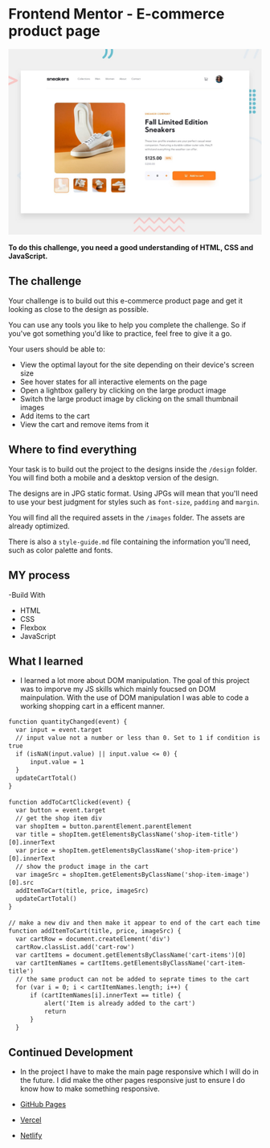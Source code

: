 # Frontend Mentor - E-commerce product page

![Design preview for the E-commerce product page coding challenge](./design/desktop-preview.jpg)



**To do this challenge, you need a good understanding of HTML, CSS and JavaScript.**

## The challenge

Your challenge is to build out this e-commerce product page and get it looking as close to the design as possible.

You can use any tools you like to help you complete the challenge. So if you've got something you'd like to practice, feel free to give it a go.

Your users should be able to:

- View the optimal layout for the site depending on their device's screen size
- See hover states for all interactive elements on the page
- Open a lightbox gallery by clicking on the large product image
- Switch the large product image by clicking on the small thumbnail images
- Add items to the cart
- View the cart and remove items from it



## Where to find everything

Your task is to build out the project to the designs inside the `/design` folder. You will find both a mobile and a desktop version of the design.

The designs are in JPG static format. Using JPGs will mean that you'll need to use your best judgment for styles such as `font-size`, `padding` and `margin`.



You will find all the required assets in the `/images` folder. The assets are already optimized.

There is also a `style-guide.md` file containing the information you'll need, such as color palette and fonts.



## MY process
-Build With
  - HTML
  - CSS
  - Flexbox
  - JavaScript

## What I learned
  - I learned a lot more about DOM manipulation. The goal of this project was to imporve my JS skills which mainly foucsed on DOM mainpulation. With the use of DOM manipulation I was able to code a working shopping cart in a efficent manner.
  
  ```
  function quantityChanged(event) {
    var input = event.target
    // input value not a number or less than 0. Set to 1 if condition is true
    if (isNaN(input.value) || input.value <= 0) {
        input.value = 1
    }
    updateCartTotal()
}

function addToCartClicked(event) {
    var button = event.target
    // get the shop item div
    var shopItem = button.parentElement.parentElement
    var title = shopItem.getElementsByClassName('shop-item-title')[0].innerText
    var price = shopItem.getElementsByClassName('shop-item-price')[0].innerText
    // show the product image in the cart
    var imageSrc = shopItem.getElementsByClassName('shop-item-image')[0].src
    addItemToCart(title, price, imageSrc)
    updateCartTotal()
}

// make a new div and then make it appear to end of the cart each time
function addItemToCart(title, price, imageSrc) {
    var cartRow = document.createElement('div')
    cartRow.classList.add('cart-row')
    var cartItems = document.getElementsByClassName('cart-items')[0]
    var cartItemNames = cartItems.getElementsByClassName('cart-item-title')
    // the same product can not be added to seprate times to the cart
    for (var i = 0; i < cartItemNames.length; i++) {
        if (cartItemNames[i].innerText == title) {
            alert('Item is already added to the cart')
            return
        }
    }
  ```


## Continued Development
 - In the project I have to make the main page responsive which I will do in the future. I did make the other pages responsive just to ensure I do know how to make something responsive. 



- [GitHub Pages](https://pages.github.com/)
- [Vercel](https://vercel.com/)
- [Netlify](https://www.netlify.com/)




